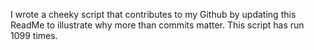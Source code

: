 I wrote a cheeky script that contributes to my Github by updating this ReadMe to illustrate why more than commits matter. This script has run 1099 times.